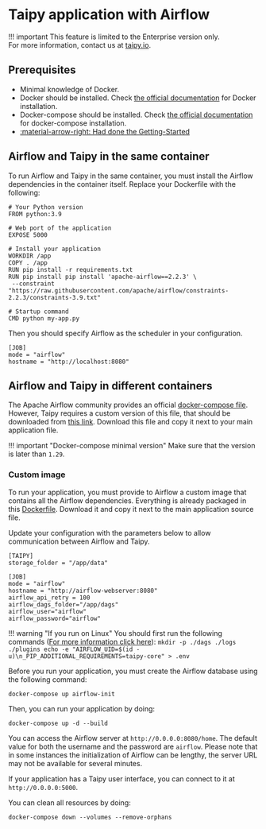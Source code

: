 # Taipy application with Airflow

!!! important
    This feature is limited to the Enterprise version only. <br>
    For more information, contact us at [taipy.io](https://www.taipy.io).

## Prerequisites

- Minimal knowledge of Docker.
- Docker should be installed. Check [the official documentation](https://docs.docker.com/engine/install/) for Docker
  installation.
- Docker-compose should be installed. Check [the official documentation](https://docs.docker.com/compose/install/)
  for docker-compose installation.
- [:material-arrow-right: Had done the Getting-Started](standalone.md)

## Airflow and Taipy in the same container

To run Airflow and Taipy in the same container, you must install the Airflow dependencies in the container itself.
Replace your Dockerfile with the following:
```
# Your Python version
FROM python:3.9

# Web port of the application
EXPOSE 5000

# Install your application
WORKDIR /app
COPY . /app
RUN pip install -r requirements.txt
RUN pip install pip install 'apache-airflow==2.2.3' \
 --constraint "https://raw.githubusercontent.com/apache/airflow/constraints-2.2.3/constraints-3.9.txt"

# Startup command
CMD python my-app.py
```

Then you should specify Airflow as the scheduler in your configuration.
```
[JOB]
mode = "airflow"
hostname = "http://localhost:8080"
```

## Airflow and Taipy in different containers

The Apache Airflow community provides an official
[docker-compose file](https://airflow.apache.org/docs/apache-airflow/stable/start/docker.html). However, Taipy requires
a custom version of this file, that should be downloaded from [this link](docker-compose.yml.md). Download this file
and copy it next to your main application file.

!!! important "Docker-compose minimal version"
    Make sure that the version is later than `1.29`.

### Custom image

To run your application, you must provide to Airflow a custom image that contains all the Airflow dependencies.
Everything is already packaged in this [Dockerfile](Dockerfile.md). Download it and copy it next to the main
application source file.

Update your configuration with the parameters below to allow communication between Airflow and Taipy.
```
[TAIPY]
storage_folder = "/app/data"

[JOB]
mode = "airflow"
hostname = "http://airflow-webserver:8080"
airflow_api_retry = 100
airflow_dags_folder="/app/dags"
airflow_user="airflow"
airflow_password="airflow"
```

!!! warning "If you run on Linux"
    You should first run the following commands ([For more information click here](https://airflow.apache.org/docs/apache-airflow/stable/start/docker.html#setting-the-right-airflow-user)):
    ```
    mkdir -p ./dags ./logs ./plugins
    echo -e "AIRFLOW_UID=$(id -u)\n_PIP_ADDITIONAL_REQUIREMENTS=taipy-core" > .env
    ```


Before you run your application, you must create the Airflow database using the following command:
```
docker-compose up airflow-init
```
Then, you can run your application by doing:
```
docker-compose up -d --build
```

You can access the Airflow server at `http://0.0.0.0:8080/home`. The default value for both the username and the
password are `airflow`. Please note that in some instances the initialization of Airflow can be lengthy, the server
URL may not be available for several minutes.

If your application has a Taipy user interface, you can connect to it at `http://0.0.0.0:5000`.

You can clean all resources by doing:
```
docker-compose down --volumes --remove-orphans
```
